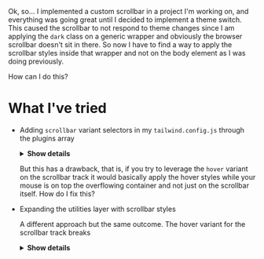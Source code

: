 Ok, so... I implemented a custom scrollbar in a project I'm working on, and everything was going great until I decided to implement a theme switch. 
This caused the scrollbar to not respond to theme changes since I am applying the `dark` class on a generic wrapper and obviously the browser scrollbar doesn't sit in there.
So now I have to find a way to apply the scrollbar styles inside that wrapper and not on the body element as I was doing previously.

How can I do this?

# What I've tried
- Adding `scrollbar` variant selectors in my `tailwind.config.js` through the plugins array
  <details>
  <summary><strong>Show details</strong></summary>
  <p>
  
  ```js
  /* tailwind.config.js */
  
  const plugin = require("tailwindcss/plugin");

  module.exports = {
    theme: {
      extend: {
        // ...
      },
    },
    plugins: [
      plugin(function ({ addVariant }) {
        addVariant("scrollbar", "&::-webkit-scrollbar");
        addVariant("scrollbar-track", "&::-webkit-scrollbar-track");
        addVariant("scrollbar-thumb", "&::-webkit-scrollbar-thumb");
      }),
    ],
  }
  ```
  A little overkill maybe, but it works.
  
  This requires a second wrapper with width and height set to `screen` inside the 'theme controller' wrapper like this
  ```html
  <div class="dark">
    <div class="w-screen h-screen scrollbar:bg-gray-200">
      <p>Some long, overflowing content here...</p>
    </div>
  </div>
  ```
  and now I can apply dark mode styles on the scrollbar with no problem, I just need to prefix the `scrollbar` variant with `dark:` and I'm good to go.
  
  </p>
  </details>
  <p>

  But this has a drawback, that is, if you try to leverage the `hover` variant on the scrollbar track it would basically apply the hover styles while your mouse is on top the overflowing container and not just on the scrollbar itself.
  How do I fix this?

  </p>
- Expanding the utilities layer with scrollbar styles

  A different approach but the same outcome. The hover variant for the scrollbar track breaks
  <details>
  <summary><strong>Show details</strong></summary>
  <p>

  

  </p>
  </details>